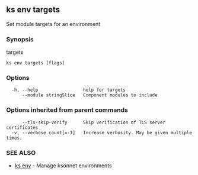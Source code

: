 ## ks env targets

Set module targets for an environment

### Synopsis

targets

```
ks env targets [flags]
```

### Options

```
  -h, --help                 help for targets
      --module stringSlice   Component modules to include
```

### Options inherited from parent commands

```
      --tls-skip-verify      Skip verification of TLS server certificates
  -v, --verbose count[=-1]   Increase verbosity. May be given multiple times.
```

### SEE ALSO

* [ks env](ks_env.md)	 - Manage ksonnet environments


